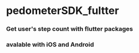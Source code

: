 # pedometerSDK_fultter

### Get user's step count with flutter packages

### avalable with iOS and Android
